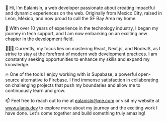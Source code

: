 👋 Hi, I'm Ealanisln, a web developer passionate about creating impactful and dynamic experiences on the web. Originally from Mexico City, raised in León, México, and now proud to call the SF Bay Area my home.

🌟 With over 10 years of experience in the technology industry, I began my journey in tech support, and I am now embarking on an exciting new chapter in the development field.

👨🏽‍💻 Currently, my focus lies on mastering React, Next.js, and NodeJS, as I strive to stay at the forefront of modern web development practices. I am constantly seeking opportunities to enhance my skills and expand my knowledge.

🔥 One of the tools I enjoy working with is Supabase, a powerful open-source alternative to Firebase. I find immense satisfaction in collaborating on challenging projects that push my boundaries and allow me to continuously learn and grow.

📫 Feel free to reach out to me at ealanisln@me.com or visit my website at www.alanis.dev to explore more about my journey and the exciting work I have done. Let's come together and build something truly amazing!
